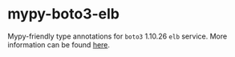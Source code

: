 # mypy-boto3-elb

Mypy-friendly type annotations for `boto3` 1.10.26 `elb` service.
More information can be found [here](https://github.com/vemel/mypy_boto3).